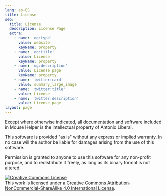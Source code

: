 ```yaml
---
lang: es-ES
title: License
seo:
  title: License
  description: License Page
  extra:
    - name: 'og:type'
      value: website
      keyName: property
    - name: 'og:title'
      value: License
      keyName: property
    - name: 'og:description'
      value: License page
      keyName: property
    - name: 'twitter:card'
      value: summary_large_image
    - name: 'twitter:title'
      value: License
    - name: 'twitter:description'
      value: License page
layout: page
---
```


Except where otherwise indicated, all documentation and software included in Mouse Helper is the intellectual property of Antonio Liberal.

This software is provided "as is" without any express or implied warranty. In no case will the author be liable for damages arising from the use of this software.

Permission is granted to anyone to use this software for any non-profit purpose, and to redistribute it freely, as long as its binary format is not altered.

<a rel="license" href="http://creativecommons.org/licenses/by-nc-sa/4.0/"><img alt="Creative Commons License" style="border-width:0" src="https://i.creativecommons.org/l/by-nc-sa/4.0/88x31.png" /></a><br />This work is licensed under a <a rel="license" href="http://creativecommons.org/licenses/by-nc-sa/4.0/">Creative Commons Attribution-NonCommercial-ShareAlike 4.0 International License</a>.



